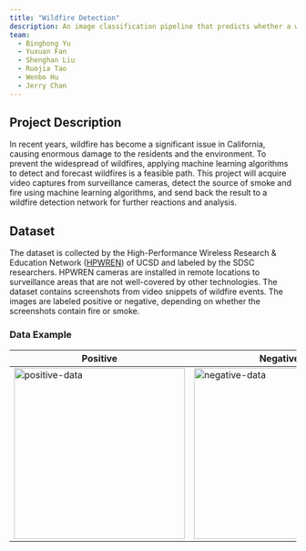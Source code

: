 ```yaml
---
title: "Wildfire Detection"
description: An image classification pipeline that predicts whether a wildfire event occurs in the image.
team:
  - Binghong Yu
  - Yuxuan Fan
  - Shenghan Liu
  - Ruojia Tao
  - Wenbo Hu
  - Jerry Chan
---
```


## Project Description

In recent years, wildfire has become a significant issue in California, causing enormous damage to the residents and the environment. To prevent the widespread of wildfires, applying machine learning algorithms to detect and forecast wildfires is a feasible path. This project will acquire video captures from surveillance cameras, detect the source of smoke and fire using machine learning algorithms, and send back the result to a wildfire detection network for further reactions and analysis.

## Dataset

The dataset is collected by the High-Performance Wireless Research & Education Network ([HPWREN](http://hpwren.ucsd.edu/)) of UCSD and labeled by the SDSC researchers. HPWREN cameras are installed in remote locations to surveillance areas that are not well-covered by other technologies. The dataset contains screenshots from video snippets of wildfire events. The images are labeled positive or negative, depending on whether the screenshots contain fire or smoke.

### Data Example

| Positive                                                                | Negative                                                                |
| ----------------------------------------------------------------------- | ----------------------------------------------------------------------- |
| <img width="" height="300" alt="positive-data" src="/wild_fire_train1.jpg"> | <img width="" height="300" alt="negative-data" src="/wild_fire_train0.jpg"> |
